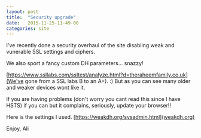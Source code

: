 ```yaml
---
layout: post
title:  "Security upgrade"
date:   2015-11-25-11-49-00
categories: site
---
```


I've recently done a security overhaul of the site disabling weak and vunerable SSL settings and ciphers.

We also sport a fancy custom DH parameters... snazzy!

[https://www.ssllabs.com/ssltest/analyze.html?d=theraheemfamily.co.uk](We've gone from a SSL labs B to an A+). :) But as you can see many older and weaker devices wont like it.

If you are having problems (don't worry you cant read this since I have HSTS) if you can but it complains, seriously, update your browser!!

Here is the settings I used. [https://weakdh.org/sysadmin.html](weakdh.org)

Enjoy,
Ali
